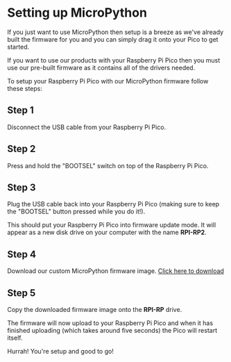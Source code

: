 # Setting up MicroPython

If you just want to use MicroPython then setup is a breeze as we've already built the firmware for you and you can simply drag it onto your Pico to get started.

If you want to use our products with your Raspberry Pi Pico then you must use our pre-built firmware as it contains all of the drivers needed.

To setup your Raspberry Pi Pico with our MicroPython firmware follow these steps:

## Step 1
Disconnect the USB cable from your Raspberry Pi Pico.

## Step 2
Press and hold the "BOOTSEL" switch on top of the Raspberry Pi Pico.

## Step 3
Plug the USB cable back into your Raspberry Pi Pico (making sure to keep the "BOOTSEL" button pressed while you do it!).

This should put your Raspberry Pi Pico into firmware update mode. It will appear as a new disk drive on your computer with the name **RPI-RP2**.

## Step 4
Download our custom MicroPython firmware image. [Click here to download]()

## Step 5
Copy the downloaded firmware image onto the **RPI-RP** drive.

The firmware will now upload to your Raspberry Pi Pico and when it has finished uploading (which takes around five seconds) the Pico will restart itself.

Hurrah! You're setup and good to go!